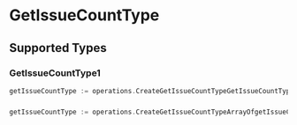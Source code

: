 # GetIssueCountType


## Supported Types

### GetIssueCountType1

```go
getIssueCountType := operations.CreateGetIssueCountTypeGetIssueCountType1(operations.GetIssueCountType1{/* values here */})
```

### 

```go
getIssueCountType := operations.CreateGetIssueCountTypeArrayOfgetIssueCountType2([]operations.GetIssueCountType2{/* values here */})
```

